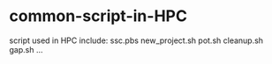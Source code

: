 # common-script-in-HPC
script used in HPC include:
ssc.pbs
new_project.sh
pot.sh
cleanup.sh
gap.sh
...
